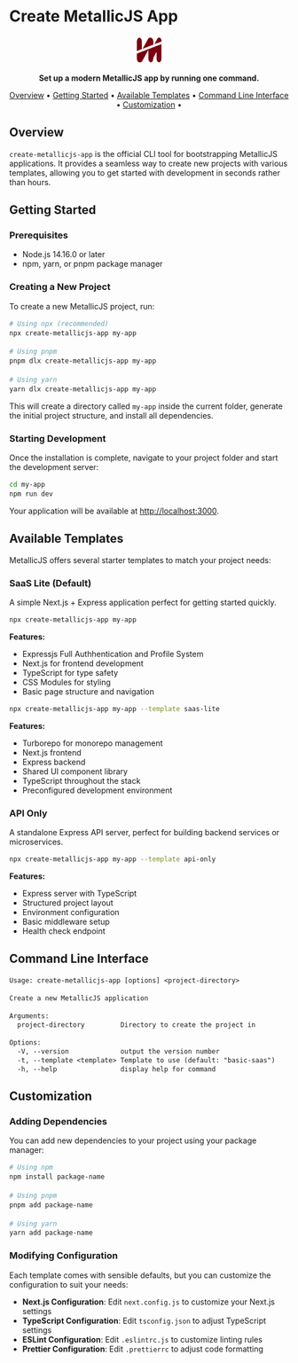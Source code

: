 # Create MetallicJS App

<p align="center">
  <img src="https://raw.githubusercontent.com/metallicjs/create-metallic-app/c0a3cdc185e3f893f8533e5d1d169ddab5732371/metallicjs-icon.svg" alt="MetallicJS Logo" width="50" height="50">
</p>

<p align="center">
  <strong>Set up a modern MetallicJS app by running one command.</strong>
</p>

<p align="center">
  <a href="#overview">Overview</a> •
  <a href="#getting-started">Getting Started</a> •
  <a href="#available-templates">Available Templates</a> •
  <a href="#command-line-interface">Command Line Interface</a> •
  <a href="#customization">Customization</a> •
</p>

## Overview

`create-metallicjs-app` is the official CLI tool for bootstrapping MetallicJS applications. It provides a seamless way to create new projects with various templates, allowing you to get started with development in seconds rather than hours.

## Getting Started

### Prerequisites

- Node.js 14.16.0 or later
- npm, yarn, or pnpm package manager

### Creating a New Project

To create a new MetallicJS project, run:

```bash
# Using npx (recommended)
npx create-metallicjs-app my-app

# Using pnpm
pnpm dlx create-metallicjs-app my-app

# Using yarn
yarn dlx create-metallicjs-app my-app
```

This will create a directory called `my-app` inside the current folder, generate the initial project structure, and install all dependencies.

### Starting Development

Once the installation is complete, navigate to your project folder and start the development server:

```bash
cd my-app
npm run dev
```

Your application will be available at [http://localhost:3000](http://localhost:3000).

## Available Templates

MetallicJS offers several starter templates to match your project needs:

### SaaS Lite (Default)

A simple  Next.js + Express application perfect for getting started quickly.

```bash
npx create-metallicjs-app my-app
```

**Features:**
- Expressjs Full Authhentication and Profile System
- Next.js for frontend development
- TypeScript for type safety
- CSS Modules for styling
- Basic page structure and navigation


```bash
npx create-metallicjs-app my-app --template saas-lite
```

**Features:**
- Turborepo for monorepo management
- Next.js frontend
- Express backend
- Shared UI component library
- TypeScript throughout the stack
- Preconfigured development environment

### API Only

A standalone Express API server, perfect for building backend services or microservices.

```bash
npx create-metallicjs-app my-app --template api-only
```

**Features:**
- Express server with TypeScript
- Structured project layout
- Environment configuration
- Basic middleware setup
- Health check endpoint

## Command Line Interface

```
Usage: create-metallicjs-app [options] <project-directory>

Create a new MetallicJS application

Arguments:
  project-directory         Directory to create the project in

Options:
  -V, --version             output the version number
  -t, --template <template> Template to use (default: "basic-saas")
  -h, --help                display help for command
```

## Customization

### Adding Dependencies

You can add new dependencies to your project using your package manager:

```bash
# Using npm
npm install package-name

# Using pnpm
pnpm add package-name

# Using yarn
yarn add package-name
```

### Modifying Configuration

Each template comes with sensible defaults, but you can customize the configuration to suit your needs:

- **Next.js Configuration**: Edit `next.config.js` to customize your Next.js settings
- **TypeScript Configuration**: Edit `tsconfig.json` to adjust TypeScript settings
- **ESLint Configuration**: Edit `.eslintrc.js` to customize linting rules
- **Prettier Configuration**: Edit `.prettierrc` to adjust code formatting



